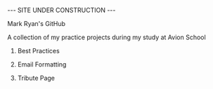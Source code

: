 --- SITE UNDER CONSTRUCTION ---

Mark Ryan's GitHub

A collection of my practice projects during my study at Avion School


1. Best Practices

2. Email Formatting

3. Tribute Page
